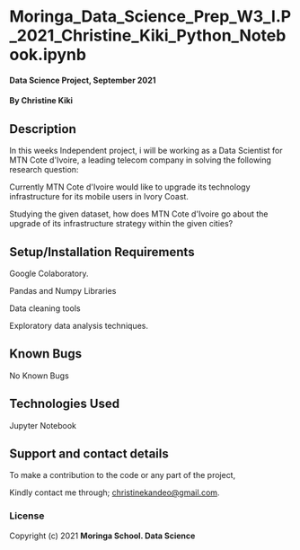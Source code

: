 # Moringa_Data_Science_Prep_W3_I.P_2021_Christine_Kiki_Python_Notebook.ipynb

#### Data Science Project, September 2021

#### By **Christine Kiki**

## Description
In this weeks Independent project, i will be working as a Data Scientist for MTN Cote d'Ivoire, a leading telecom company in solving the following research question:

Currently MTN Cote d'Ivoire would like to upgrade its technology infrastructure for its mobile users in Ivory Coast. 

Studying the given dataset, how does MTN Cote d'Ivoire go about the upgrade of its infrastructure strategy within the given cities?

## Setup/Installation Requirements
Google Colaboratory.

Pandas and Numpy Libraries

Data cleaning tools

Exploratory data analysis techniques.

## Known Bugs
No Known Bugs

## Technologies Used
Jupyter Notebook

## Support and contact details
To make a contribution to the code or any part of the project, 

Kindly contact me through; christinekandeo@gmail.com.
### License

Copyright (c) 2021 **Moringa School. Data Science**
